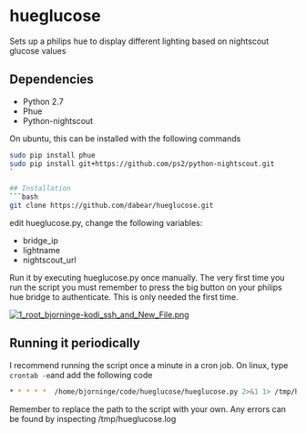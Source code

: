 # hueglucose

Sets up a philips hue to display different lighting based on nightscout glucose values

## Dependencies
* Python 2.7
* Phue
* Python-nightscout

On ubuntu, this can be installed with the following commands
```bash
sudo pip install phue
sudo pip install git+https://github.com/ps2/python-nightscout.git
`

## Installation
```bash
git clone https://github.com/dabear/hueglucose.git
```

edit hueglucose.py, change the following variables:
* bridge_ip 
* lightname 
* nightscout_url 

Run it by executing hueglucose.py once manually. 
The very first time you run the script you must remember to press the big button on your philips hue bridge to authenticate. This is only needed the first time.

[![1_root_bjorninge-kodi_ssh_and_New_File.png](https://s26.postimg.org/bkkyabv21/1_root_bjorninge-kodi_ssh_and_New_File.png)](https://postimg.org/image/bkkyabv1x/)

## Running it periodically
I recommend running the script once a minute in a cron job.
On linux, type ```crontab -e```and add the following code
```bash
* * * * *  /home/bjorninge/code/hueglucose/hueglucose.py 2>&1 1> /tmp/hueglucose.log
```
Remember to replace the path to the script with your own. Any errors can be found by inspecting /tmp/hueglucose.log
